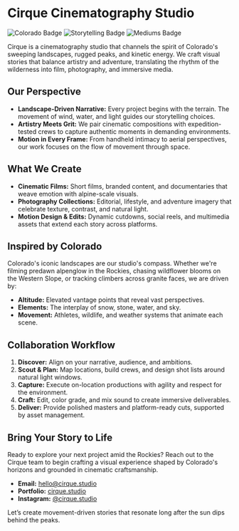# Cirque Cinematography Studio

![Colorado Badge](https://img.shields.io/badge/Rooted%20In-Colorado%20Mountains-0f4c75?style=for-the-badge) ![Storytelling Badge](https://img.shields.io/badge/Storytelling-Artistry%20%26%20Adventure-3282b8?style=for-the-badge) ![Mediums Badge](https://img.shields.io/badge/Mediums-Film%20%7C%20Photography%20%7C%20Motion%20Design-1b262c?style=for-the-badge)

Cirque is a cinematography studio that channels the spirit of Colorado's sweeping landscapes, rugged peaks, and kinetic energy. We craft visual stories that balance artistry and adventure, translating the rhythm of the wilderness into film, photography, and immersive media.

## Our Perspective
- **Landscape-Driven Narrative:** Every project begins with the terrain. The movement of wind, water, and light guides our storytelling choices.
- **Artistry Meets Grit:** We pair cinematic compositions with expedition-tested crews to capture authentic moments in demanding environments.
- **Motion in Every Frame:** From handheld intimacy to aerial perspectives, our work focuses on the flow of movement through space.

## What We Create
- **Cinematic Films:** Short films, branded content, and documentaries that weave emotion with alpine-scale visuals.
- **Photography Collections:** Editorial, lifestyle, and adventure imagery that celebrate texture, contrast, and natural light.
- **Motion Design & Edits:** Dynamic cutdowns, social reels, and multimedia assets that extend each story across platforms.

## Inspired by Colorado
Colorado's iconic landscapes are our studio's compass. Whether we're filming predawn alpenglow in the Rockies, chasing wildflower blooms on the Western Slope, or tracking climbers across granite faces, we are driven by:
- **Altitude:** Elevated vantage points that reveal vast perspectives.
- **Elements:** The interplay of snow, stone, water, and sky.
- **Movement:** Athletes, wildlife, and weather systems that animate each scene.

## Collaboration Workflow
1. **Discover:** Align on your narrative, audience, and ambitions.
2. **Scout & Plan:** Map locations, build crews, and design shot lists around natural light windows.
3. **Capture:** Execute on-location productions with agility and respect for the environment.
4. **Craft:** Edit, color grade, and mix sound to create immersive deliverables.
5. **Deliver:** Provide polished masters and platform-ready cuts, supported by asset management.

## Bring Your Story to Life
Ready to explore your next project amid the Rockies? Reach out to the Cirque team to begin crafting a visual experience shaped by Colorado's horizons and grounded in cinematic craftsmanship.

- **Email:** hello@cirque.studio
- **Portfolio:** [cirque.studio](https://cirque.studio)
- **Instagram:** [@cirque.studio](https://instagram.com/cirque.studio)

Let’s create movement-driven stories that resonate long after the sun dips behind the peaks.
